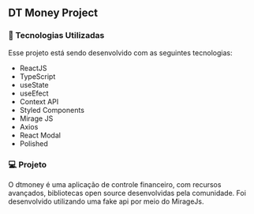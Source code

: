 ## DT Money Project

### 🚀 Tecnologias Utilizadas

Esse projeto está sendo desenvolvido com as seguintes tecnologias:

- ReactJS
- TypeScript
- useState
- useEfect
- Context API
- Styled Components
- Mirage JS
- Axios
- React Modal
- Polished

### 💻 Projeto

O dtmoney é uma aplicação de controle financeiro, com recursos avançados, bibliotecas open source desenvolvidas pela comunidade. Foi desenvolvido utilizando uma fake api por meio do MirageJs.
